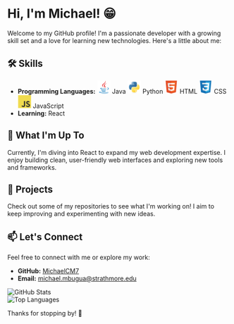 # Hi, I'm Michael! 😁

Welcome to my GitHub profile! I'm a passionate developer with a growing skill set and a love for learning new technologies. Here's a little about me:

## 🛠️ Skills
- **Programming Languages:** <img src="https://raw.githubusercontent.com/devicons/devicon/master/icons/java/java-original.svg" alt="Java" width="30"/> Java
<img src="https://raw.githubusercontent.com/devicons/devicon/master/icons/python/python-original.svg" alt="Python" width="30"/> Python
<img src="https://raw.githubusercontent.com/devicons/devicon/master/icons/html5/html5-original.svg" alt="HTML" width="30"/> HTML
<img src="https://raw.githubusercontent.com/devicons/devicon/master/icons/css3/css3-original.svg" alt="CSS" width="30"/> CSS
<img src="https://raw.githubusercontent.com/devicons/devicon/master/icons/javascript/javascript-original.svg" alt="JavaScript" width="30"/> JavaScript
- **Learning:** React 

## 🌱 What I'm Up To
Currently, I'm diving into React to expand my web development expertise. I enjoy building clean, user-friendly web interfaces and exploring new tools and frameworks.

## 📂 Projects
Check out some of my repositories to see what I'm working on! I aim to keep improving and experimenting with new ideas.

## 📫 Let's Connect
Feel free to connect with me or explore my work:
- **GitHub:** [MichaelCM7](https://github.com/MichaelCM7)
- **Email:** [michael.mbugua@strathmore.edu](michael.mbugua@strathmore.edu)

![GitHub Stats](https://github-readme-stats.vercel.app/api?username=MichaelCM7&show_icons=true&theme=radical)  
![Top Languages](https://github-readme-stats.vercel.app/api/top-langs/?username=MichaelCM7&layout=compact&theme=radical)

Thanks for stopping by! 🙏

